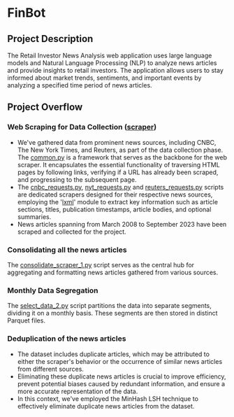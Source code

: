 # FinBot

## Project Description
The Retail Investor News Analysis web application uses large language models and Natural Language Processing (NLP) to analyze news articles and provide insights to retail investors. The application allows users to stay informed about market trends, sentiments, and important events by analyzing a specified time period of news articles.

## Project Overflow

### Web Scraping for Data Collection ([scraper](scraper))
- We've gathered data from prominent news sources, including CNBC, The New York Times, and Reuters, as part of the data collection phase. The [common.py](scraper/common.py) is a framework that serves as the backbone for the web scraper. It encapsulates the essential functionality of traversing HTML pages by following links, verifying if a URL has already been scraped, and progressing to the subsequent page.
- The [cnbc_requests.py](scraper/cnbc_requests.py), [nyt_requests.py](scraper/nyt_requests.py) and [reuters_requests.py](scraper/reuters_requests.py) scripts are dedicated scrapers designed for their respective news sources, employing the '[lxml](https://lxml.de/)' module to extract key information such as article sections, titles, publication timestamps, article bodies, and optional summaries.
- News articles spanning from March 2008 to September 2023 have been scraped and collected for the project.

### Consolidating all the news articles
The [consolidate_scraper_1.py](pipeline/consolidate_scraper_1.py) script serves as the central hub for aggregating and formatting news articles gathered from various sources.

### Monthly Data Segregation
The [select_data_2.py](pipeline/select_data_2.py) script partitions the data into separate segments, dividing it on a monthly basis. These segments are then stored in distinct Parquet files.

### Deduplication of the news articles
- The dataset includes duplicate articles, which may be attributed to either the scraper's behavior or the occurrence of similar news articles from different sources.
-  Eliminating these duplicate news articles is crucial to improve efficiency, prevent potential biases caused by redundant information, and ensure a more accurate representation of the data.
-  In this context, we've employed the MinHash LSH technique to effectively eliminate duplicate news articles from the dataset.

### 


